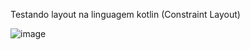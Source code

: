 Testando layout na linguagem kotlin (Constraint Layout)

![image](https://github.com/Luuukk/CLayout.t1/assets/100391050/8c7de569-cce2-448b-a037-409c0e22e306)

